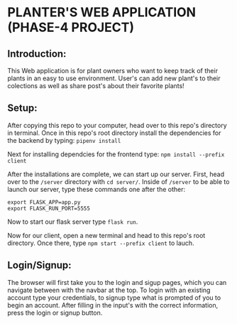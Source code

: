 # PLANTER'S WEB APPLICATION (PHASE-4 PROJECT)

## Introduction:
This Web application is for plant owners who want to keep track of their plants in an easy to use environment. User's can add new plant's to their colections as well as share post's about their favorite plants!

## Setup:
After copying this repo to your computer, head over to this repo's directory in terminal. Once in this repo's root directory install the dependencies for the backend by typing:
`pipenv install`

Next for installing dependcies for the frontend type:
`npm install --prefix client`

After the installations are complete, we can start up our server. First, head over to the `/server` directory with `cd server/`. Inside of `/server` to be able to launch our server, type these commands one after the other:
```
export FLASK_APP=app.py
export FLASK_RUN_PORT=5555
```

Now to start our flask server type `flask run`.

Now for our client, open a new terminal and head to this repo's root directory. Once there, type `npm start --prefix client` to lauch.

## Login/Signup:
The browser will first take you to the login and sigup pages, which you can navigate between with the navbar at the top. To login with an existing account type your credentials, to signup type what is prompted of you to begin an account. After filling in the input's with the correct information, press the login or signup button.


